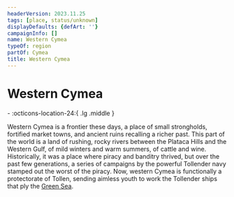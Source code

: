 ```yaml
---
headerVersion: 2023.11.25
tags: [place, status/unknown]
displayDefaults: {defArt: ''}
campaignInfo: []
name: Western Cymea
typeOf: region
partOf: Cymea
title: Western Cymea
---
```

# Western Cymea
<div class="grid cards ext-narrow-margin ext-one-column" markdown>
-    :octicons-location-24:{ .lg .middle }   
</div>


Western Cymea is a frontier these days, a place of small strongholds, fortified market towns, and ancient ruins recalling a richer past. This part of the world is a land of rushing, rocky rivers between the Plataca Hills and the Western Gulf, of mild winters and warm summers, of cattle and wine. Historically, it was a place where piracy and banditry thrived, but over the past few generations, a series of campaigns by the powerful Tollender navy stamped out the worst of the piracy. Now, western Cymea is functionally a protectorate of Tollen, sending aimless youth to work the Tollender ships that ply the [Green Sea](<../../green-sea.md>). 

